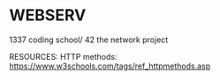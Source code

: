 # WEBSERV
1337 coding school/ 42 the network project

RESOURCES:
HTTP methods: 
https://www.w3schools.com/tags/ref_httpmethods.asp

